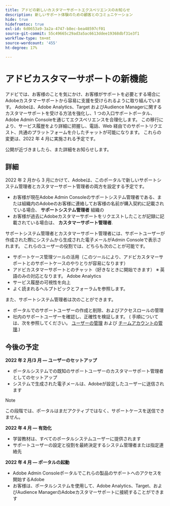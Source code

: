 ```yaml
---
title: アドビの新しいカスタマーサポートエクスペリエンスのお知らせ
description: 新しいサポート体験のための顧客とのコミュニケーション
hide: true
hidefromtoc: true
exl-id: 6d0653a9-3a2a-4747-b8ec-bea48597cf01
source-git-commit: 55c49665c29ad3a5ac6613ddee19368dbf31e3f1
workflow-type: tm+mt
source-wordcount: '455'
ht-degree: 17%

---
```


# アドビカスタマーサポートの新機能

アドビでは、お客様のことを気にかけ、お客様がサポートを必要とする場合にAdobeカスタマーサポートから容易に支援を受けられるように取り組んでいます。 Adobeは、Adobe Analytics、Target およびAudience Managerに関するカスタマーサポートを受ける方法を強化し、1 つの入口サポートポータル、Adobe Admin Consoleを通じてエクスペリエンスを合理化します。 この移行により、サービス履歴をより詳細に把握し、電話、Web 経由でのサポートリクエスト、共通のプラットフォームを介したチャットが可能になります。 これらの変更は、2022 年 4 月に実施される予定です。

公開が近づきましたら、また詳細をお知らせします。

## 詳細

2022 年 2 月から 3 月にかけて、Adobeは、このポータルで新しいサポートシステム管理者とカスタマーサポート管理者の両方を設定する予定です。

* お客様が現在Adobe Admin Consoleのサポートシステム管理者である、または組織内のAdobeのお客様に連絡してお客様の名前が購入契約に記載されている場合、 **サポートシステム管理者** 組織の
* お客様が過去にAdobeカスタマーサポートをリクエストしたことが記録に記載されている場合は、 **カスタマーサポート管理者**.

サポートシステム管理者とカスタマーサポート管理者には、サポートユーザーが作成された際にシステムから生成された電子メールがAdmin Consoleで表示されます。 これらのユーザーの役割では、どちらも次のことが可能です。

* サポートケース管理ツールの活用（このツールにより、アドビカスタマーサポートとのサポートケースのやりとりが容易になります）
* アドビカスタマーサポートとのチャット（好きなときに開始できます） ※ 英語のみの対応となります。 Adobe Analytics
* サービス履歴の可視性を向上
* よく読まれるヘルプトピックとフォーラムを参照します。

また、サポートシステム管理者は次のことができます。

* ポータルでのサポートユーザーの作成と削除、およびアクセスロールの管理
* 社内のサポートユーザーを確認し、正確性を検証します。 ( 手順については、次を参照してください。 [ユーザーの管理](https://helpx.adobe.com/jp/enterprise/using/users.html) および [チームアカウントの管理](https://helpx.adobe.com/jp/enterprise/using/accounts.html).)

## 今後の予定

**2022 年 2 月/3 月 — ユーザーのセットアップ**

* ポータルシステムでの既知のサポートユーザーのカスタマーサポート管理者としてのセットアップ
* システムで生成された電子メールは、Adobeが設定したユーザーに送信されます

>[!NOTE]
>
>この段階では、ポータルはまだアクティブではなく、サポートケースを送信できません。

**2022 年 4 月 — 有効化**

* 学習教材は、すべてのポータルシステムユーザーに提供されます
* サポートユーザーの設定と役割を最終決定するシステム管理者または指定連絡先

**2022 年 4 月 — ポータルの起動**

* Adobe Admin Consoleポータルでこれらの製品のサポートへのアクセスを開始するAdobe
* お客様は、ポータルシステムを使用して、Adobe Analytics、Target、およびAudience ManagerのAdobeカスタマーサポートに接続することができます

